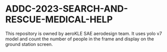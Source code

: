 # ADDC-2023-SEARCH-AND-RESCUE-MEDICAL-HELP
This repository is owned by aeroKLE SAE aerodesign team. It uses yolo v7 model and count the number of people in the frame and display on the ground station screen.
